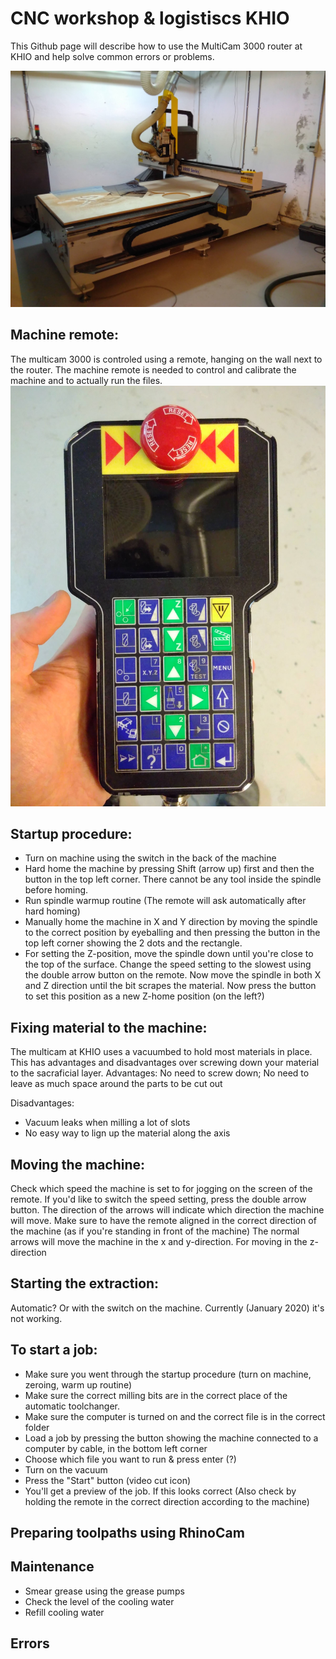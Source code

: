 # CNC workshop & logistiscs KHIO
This Github page will describe how to use the MultiCam 3000 router at KHIO and help solve common errors or problems.

![Multicam 3000](https://github.com/Siemenc/KHIO-Workshop-information-and-logistics/blob/master/Images/IMG_20200124_090637.jpg)

## Machine remote:
The multicam 3000 is controled using a remote, hanging on the wall next to the router.
The machine remote is needed to control and calibrate the machine and to actually run the files.
![Machine remote](https://github.com/Siemenc/KHIO-Workshop-information-and-logistics/blob/master/Images/IMG_20200124_090555.jpg)


## Startup procedure:
- Turn on machine using the switch in the back of the machine
- Hard home the machine by pressing Shift (arrow up) first and then the button in the top left corner. There cannot be any tool inside the spindle before homing.
- Run spindle warmup routine (The remote will ask automatically after hard homing)
- Manually home the machine in X and Y direction by moving the spindle to the correct position by eyeballing and then pressing the button in the top left corner showing the 2 dots and the rectangle.
- For setting the Z-position, move the spindle down until you're close to the top of the surface. Change the speed setting to the slowest using the double arrow button on the remote. Now move the spindle in both X and Z direction until the bit scrapes the material. Now press the button to set this position as a new Z-home position (on the left?)



## Fixing material to the machine:
The multicam at KHIO uses a vacuumbed to hold most materials in place. This has advantages and disadvantages over screwing down your material to the sacraficial layer.
Advantages:
No need to screw down; No need to leave as much space around the parts to be cut out

Disadvantages:
- Vacuum leaks when milling a lot of slots
- No easy way to lign up the material along the axis


## Moving the machine:
Check which speed the machine is set to for jogging on the screen of the remote. If you'd like to switch the speed setting, press the double arrow button.
The direction of the arrows will indicate which direction the machine will move. Make sure to have the remote aligned in the correct direction of the machine (as if you're standing in front of the machine)
The normal arrows will move the machine in the x and y-direction. For moving in the z-direction

## Starting the extraction:
Automatic? Or with the switch on the machine. Currently (January 2020) it's not working.


## To start a job:
- Make sure you went through the startup procedure (turn on machine, zeroing, warm up routine)
- Make sure the correct milling bits are in the correct place of the automatic toolchanger.
- Make sure the computer is turned on and the correct file is in the correct folder
- Load a job by pressing the button showing the machine connected to a computer by cable, in the bottom left corner
- Choose which file you want to run & press enter (?)
- Turn on the vacuum
- Press the "Start" button (video cut icon)
- You'll get a preview of the job. If this looks correct (Also check by holding the remote in the correct direction according to the machine)


## Preparing toolpaths using RhinoCam



## Maintenance
- Smear grease using the grease pumps
- Check the level of the cooling water
- Refill cooling water


## Errors
